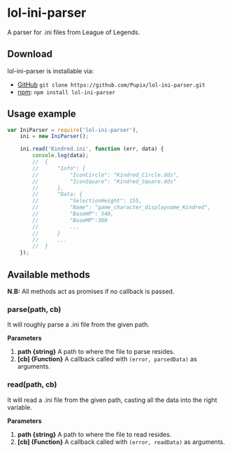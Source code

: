# lol-ini-parser
A parser for .ini files from League of Legends.

## Download
lol-ini-parser is installable via:

- [GitHub](https://github.com/Pupix/lol-ini-parser) `git clone https://github.com/Pupix/lol-ini-parser.git`
- [npm](https://www.npmjs.com/): `npm install lol-ini-parser`

## Usage example

```js
var IniParser = require('lol-ini-parser'),
    ini = new IniParser();

    ini.read('Kindred.ini', function (err, data) {
        console.log(data);
        //  {
        //      "Info": {
        //          "IconCircle": "Kindred_Circle.dds",
        //          "IconSquare": "Kindred_Square.dds"
        //      },
        //      "Data: {
        //          "SelectionHeight": 155,
        //          "Name": "game_character_displayname_Kindred",
        //          "BaseHP": 540,
        //          "BaseMP":300
        //          ...
        //      }
        //      ...
        //  }
    });

```

## Available methods

**N.B:** All methods act as promises if no callback is passed.

### parse(path, cb)

It will roughly parse a .ini file from the given path.

**Parameters**

1. **path {string}** A path to where the file to parse resides.
2. **[cb] {Function}** A callback called with `(error, parsedData)` as arguments.

### read(path, cb)

It will read a .ini file from the given path, casting all the data into the right variable.

**Parameters**

1. **path {string}** A path to where the file to read resides.
2. **[cb] {Function}** A callback called with `(error, readData)` as arguments.


